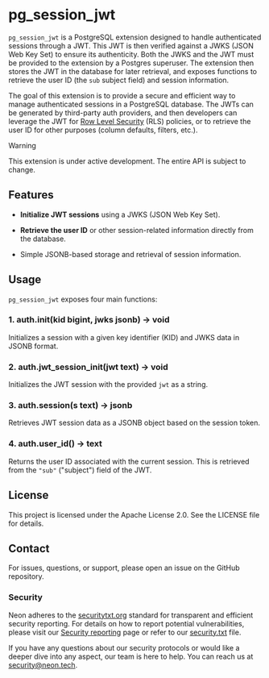pg\_session\_jwt
================

`pg_session_jwt` is a PostgreSQL extension designed to handle authenticated sessions through a JWT. This JWT is then verified against a JWKS (JSON Web Key Set) to ensure its authenticity. Both the JWKS and the JWT must be provided to the extension by a Postgres superuser. The extension then stores the JWT in the database for later retrieval, and exposes functions to retrieve the user ID (the `sub` subject field) and session information.

The goal of this extension is to provide a secure and efficient way to manage authenticated sessions in a PostgreSQL database. The JWTs can be generated by third-party auth providers, and then developers can leverage the JWT for [Row Level Security](https://www.postgresql.org/docs/current/ddl-rowsecurity.html) (RLS) policies, or to retrieve the user ID for other purposes (column defaults, filters, etc.).

> [!WARNING]
> This extension is under active development. The entire API is subject to change.

Features
--------

* **Initialize JWT sessions** using a JWKS (JSON Web Key Set).

* **Retrieve the user ID** or other session-related information directly from the database.

* Simple JSONB-based storage and retrieval of session information.

Usage
-----

`pg_session_jwt` exposes four main functions:

### 1\. auth.init(kid bigint, jwks jsonb) → void

Initializes a session with a given key identifier (KID) and JWKS data in JSONB format.

### 2\. auth.jwt\_session\_init(jwt text) → void

Initializes the JWT session with the provided `jwt` as a string.

### 3\. auth.session(s text) → jsonb

Retrieves JWT session data as a JSONB object based on the session token.

### 4\. auth.user\_id() → text

Returns the user ID associated with the current session. This is retrieved from the `"sub"` ("subject") field of the JWT.

License
-------
This project is licensed under the Apache License 2.0. See the LICENSE file for details.

Contact
-------
For issues, questions, or support, please open an issue on the GitHub repository.

### Security
Neon adheres to the [securitytxt.org](https://securitytxt.org/) standard for transparent and efficient security reporting. For details on how to report potential vulnerabilities, please visit our [Security reporting](https://neon.tech/docs/security/security-reporting) page or refer to our [security.txt](https://neon.tech/security.txt) file.

If you have any questions about our security protocols or would like a deeper dive into any aspect, our team is here to help. You can reach us at [security@neon.tech](security@neon.tech).
